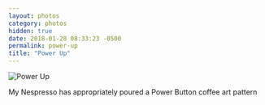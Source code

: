 ```yaml
---
layout: photos
category: photos
hidden: true
date: 2018-01-28 08:33:23 -0500
permalink: power-up
title: "Power Up"
---
```


![Power Up](http://jonkit.ca/cdn/photos/2018-01-28-power-up.jpeg)

My Nespresso has appropriately poured a Power Button coffee art pattern